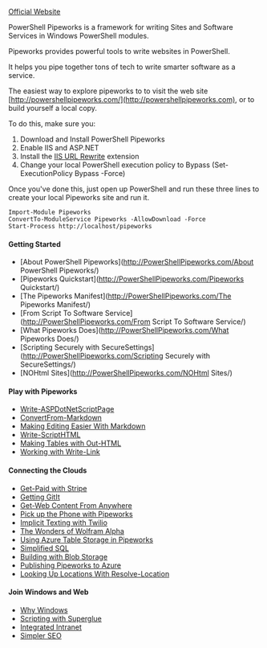 

[Official Website](http://PowerShellPipeworks.com)


    
    
PowerShell Pipeworks is a framework for writing Sites and Software Services in Windows PowerShell modules.  


Pipeworks provides powerful tools to write websites in PowerShell.  


It helps you pipe together tons of tech to write smarter software as a service.



The easiest way to explore pipeworks to to visit the web site [http://powershellpipeworks.com/](http://powershellpipeworks.com), or to build yourself a local copy.


To do this, make sure you:

1. Download and Install PowerShell Pipeworks
2. Enable IIS and ASP.NET
3. Install the [IIS URL Rewrite](http://www.iis.net/downloads/microsoft/url-rewrite) extension
4. Change your local PowerShell execution policy to Bypass (Set-ExecutionPolicy Bypass -Force)


Once you've done this, just open up PowerShell and run these three lines to create your local Pipeworks site and run it. 


    Import-Module Pipeworks
    ConvertTo-ModuleService Pipeworks -AllowDownload -Force
    Start-Process http://localhost/pipeworks



#### Getting Started
                
                
* [About PowerShell Pipeworks](http://PowerShellPipeworks.com/About PowerShell Pipeworks/)
* [Pipeworks Quickstart](http://PowerShellPipeworks.com/Pipeworks Quickstart/)
* [The Pipeworks Manifest](http://PowerShellPipeworks.com/The Pipeworks Manifest/)
* [From Script To Software Service](http://PowerShellPipeworks.com/From Script To Software Service/)
* [What Pipeworks Does](http://PowerShellPipeworks.com/What Pipeworks Does/)
* [Scripting Securely with SecureSettings](http://PowerShellPipeworks.com/Scripting Securely with SecureSettings/)
* [NOHtml Sites](http://PowerShellPipeworks.com/NOHtml Sites/)                
                
#### Play with Pipeworks
                
                
* [Write-ASPDotNetScriptPage](http://PowerShellPipeworks.com/Write-ASPDotNetScriptPage/)
* [ConvertFrom-Markdown](http://PowerShellPipeworks.com/ConvertFrom-Markdown/)
* [Making Editing Easier With Markdown](http://PowerShellPipeworks.com/Making%20Editing%20Easier%20With%20Markdown/)
* [Write-ScriptHTML](http://PowerShellPipeworks.com/Write-ScriptHTML/)
* [Making Tables with Out-HTML](http://PowerShellPipeworks.com/Making%20Tables%20with%20Out-HTML/)
* [Working with Write-Link](http://PowerShellPipeworks.com/Working%20with%20Write-Link/)                
                
#### Connecting the Clouds
                
                
* [Get-Paid with Stripe](http://PowerShellPipeworks.com/Get-Paid%20with%20Stripe/)
* [Getting GitIt](http://PowerShellPipeworks.com/Getting%20GitIt/)
* [Get-Web Content From Anywhere](http://PowerShellPipeworks.com/Get-Web%20Content%20From%20Anywhere/)
* [Pick up the Phone with Pipeworks](http://PowerShellPipeworks.com/Pick%20up%20the%20Phone%20with%20Pipeworks/)
* [Implicit Texting with Twilio](http://PowerShellPipeworks.com/Implicit%20Texting%20with%20Twilio/)
* [The Wonders of Wolfram Alpha](http://PowerShellPipeworks.com/The%20Wonders%20of%20Wolfram%20Alpha/)
* [Using Azure Table Storage in Pipeworks](http://PowerShellPipeworks.com/Using%20Azure%20Table%20Storage%20in%20Pipeworks/)
* [Simplified SQL](http://PowerShellPipeworks.com/Simplified%20SQL/)
* [Building with Blob Storage](http://PowerShellPipeworks.com/Building%20with%20Blob%20Storage/)
* [Publishing Pipeworks to Azure](http://PowerShellPipeworks.com/Publishing%20Pipeworks%20to%20Azure/)
* [Looking Up Locations With Resolve-Location](http://PowerShellPipeworks.com/Looking%20Up%20Locations%20With%20Resolve-Location/)                
                
#### Join Windows and Web
                
                
* [Why Windows](http://PowerShellPipeworks.com/Why%20Windows/)
* [Scripting with Superglue](http://PowerShellPipeworks.com/Scripting%20with%20Superglue/)
* [Integrated Intranet](http://PowerShellPipeworks.com/Integrated%20Intranet/)
* [Simpler SEO](http://PowerShellPipeworks.com/Simpler%20SEO/)                
                
